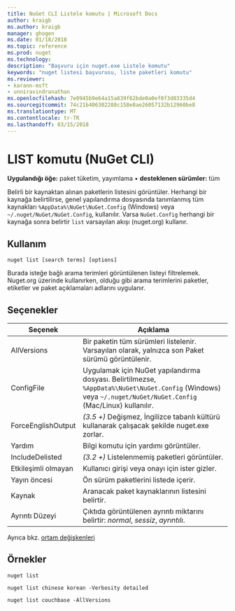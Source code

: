 ```yaml
---
title: NuGet CLI Listele komutu | Microsoft Docs
author: kraigb
ms.author: kraigb
manager: ghogen
ms.date: 01/18/2018
ms.topic: reference
ms.prod: nuget
ms.technology: 
description: "Başvuru için nuget.exe Listele komutu"
keywords: "nuget listesi başvurusu, liste paketleri komutu"
ms.reviewer:
- karann-msft
- unniravindranathan
ms.openlocfilehash: 7e0945b9e64a15a839f62bde0a0ef8f3d83335d4
ms.sourcegitcommit: 74c21b406302288c158e8ae26057132b12960be8
ms.translationtype: MT
ms.contentlocale: tr-TR
ms.lasthandoff: 03/15/2018
---
```

# <a name="list-command-nuget-cli"></a>LIST komutu (NuGet CLI)

**Uygulandığı öğe:** paket tüketim, yayımlama &bullet; **desteklenen sürümler:** tüm

Belirli bir kaynaktan alınan paketlerin listesini görüntüler. Herhangi bir kaynağa belirtilirse, genel yapılandırma dosyasında tanımlanmış tüm kaynakları `%AppData%\NuGet\NuGet.Config` (Windows) veya `~/.nuget/NuGet/NuGet.Config`, kullanılır. Varsa `NuGet.Config` herhangi bir kaynağa sonra belirtir `list` varsayılan akışı (nuget.org) kullanır.

## <a name="usage"></a>Kullanım

```cli
nuget list [search terms] [options]
```

Burada isteğe bağlı arama terimleri görüntülenen listeyi filtrelemek. Nuget.org üzerinde kullanırken, olduğu gibi arama terimlerini paketler, etiketler ve paket açıklamaları adlarını uygulanır.

## <a name="options"></a>Seçenekler

| Seçenek | Açıklama |
| --- | --- |
| AllVersions | Bir paketin tüm sürümleri listelenir. Varsayılan olarak, yalnızca son Paket sürümü görüntülenir. |
| ConfigFile | Uygulamak için NuGet yapılandırma dosyası. Belirtilmezse, `%AppData%\NuGet\NuGet.Config` (Windows) veya `~/.nuget/NuGet/NuGet.Config` (Mac/Linux) kullanılır.|
| ForceEnglishOutput | *(3.5 +)*  Değişmez, İngilizce tabanlı kültürü kullanarak çalışacak şekilde nuget.exe zorlar. |
| Yardım | Bilgi komutu için yardımı görüntüler. |
| IncludeDelisted | *(3.2 +)*  Listelenmemiş paketleri görüntüler. |
| Etkileşimli olmayan | Kullanıcı girişi veya onayı için ister gizler. |
| Yayın öncesi | Ön sürüm paketlerini listede içerir. |
| Kaynak | Aranacak paket kaynaklarının listesini belirtir. |
| Ayrıntı Düzeyi | Çıktıda görüntülenen ayrıntı miktarını belirtir: *normal*, *sessiz*, *ayrıntılı*. |

Ayrıca bkz. [ortam değişkenleri](cli-ref-environment-variables.md)

## <a name="examples"></a>Örnekler

```cli
nuget list

nuget list chinese korean -Verbosity detailed

nuget list couchbase -AllVersions
```
